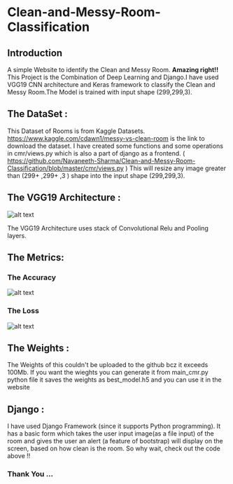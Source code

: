 # Clean-and-Messy-Room-Classification

## Introduction

   A simple Website to identify the Clean and Messy Room. **Amazing right!!** This Project is the Combination of Deep Learning and Django.I have used VGG19 CNN 
architecture and Keras framework to classify the Clean and Messy Room.The Model is trained with input shape (299,299,3).

## The DataSet :
     
   This Dataset of Rooms is from Kaggle Datasets. https://www.kaggle.com/cdawn1/messy-vs-clean-room is the link to download the dataset. I have created some functions and some operations in cmr/views.py which is also a part of django as a frontend. ( https://github.com/Navaneeth-Sharma/Clean-and-Messy-Room-Classification/blob/master/cmr/views.py ) This will resize any image greater than (299+ ,299+ ,3 ) shape into the input shape (299,299,3).

## The VGG19 Architecture :


![alt text](https://www.researchgate.net/profile/Michael_Wurm/publication/331258180/figure/fig1/AS:728763826442243@1550762244632/Architecture-of-the-FCN-VGG19-adapted-from-Long-et-al-2015-which-learns-to-combine.png)
    
   The VGG19 Architecture uses stack of Convolutional Relu and Pooling layers.  



## The Metrics:

### The Accuracy
![alt text](https://github.com/Navaneeth-Sharma/Clean-and-Messy-Room-Classification/blob/master/static/img/acc.png)


### The Loss
![alt text](https://github.com/Navaneeth-Sharma/Clean-and-Messy-Room-Classification/blob/master/static/img/loss.png)

## The Weights :
     
   The Weights of this couldn't be uploaded to the github bcz it exceeds 100Mb. If you want the wieghts you can generate it from main_cmr.py python file it saves the weights as best_model.h5 and you can use it in the website

## Django :

   I have used Django Framework (since it supports  Python programming). It has a basic form which takes the user input image(as a file input) of the room and gives the user an alert (a feature of bootstrap) will display on the screen, based on how clean is the room. So why wait, check out the code above !!
   
###    Thank You ...
